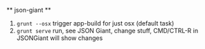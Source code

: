 ** json-giant **

1. `grunt --osx` trigger app-build for just osx (default task)
2. `grunt serve` run, see JSON Giant, change stuff, CMD/CTRL-R in JSONGiant will show changes
